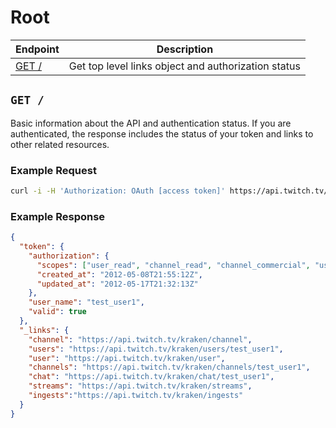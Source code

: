 # Root

| Endpoint | Description |
| ---- | --------------- |
| [GET /](/v2_resources/root.md#get-) | Get top level links object and authorization status |

## `GET /`

Basic information about the API and authentication status. If you are authenticated, the response includes the status of your token and links to other related resources.

### Example Request

```bash
curl -i -H 'Authorization: OAuth [access token]' https://api.twitch.tv/kraken
```

### Example Response

```json
{
  "token": {
    "authorization": {
      "scopes": ["user_read", "channel_read", "channel_commercial", "user_read"],
      "created_at": "2012-05-08T21:55:12Z",
      "updated_at": "2012-05-17T21:32:13Z"
    },
    "user_name": "test_user1",
    "valid": true
  },
  "_links": {
    "channel": "https://api.twitch.tv/kraken/channel",
    "users": "https://api.twitch.tv/kraken/users/test_user1",
    "user": "https://api.twitch.tv/kraken/user",
    "channels": "https://api.twitch.tv/kraken/channels/test_user1",
    "chat": "https://api.twitch.tv/kraken/chat/test_user1",
    "streams": "https://api.twitch.tv/kraken/streams",
    "ingests":"https://api.twitch.tv/kraken/ingests"
  }
}
```
